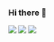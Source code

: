 ### Hi there 👋

<!--
**Ibochkarev/Ibochkarev** is a ✨ _special_ ✨ repository because its `README.md` (this file) appears on your GitHub profile.

Here are some ideas to get you started:

- 🔭 I’m currently working on ...
- 🌱 I’m currently learning ...
- 👯 I’m looking to collaborate on ...
- 🤔 I’m looking for help with ...
- 💬 Ask me about ...
- 📫 How to reach me: ...
- 😄 Pronouns: ...
- ⚡ Fun fact: ...
-->

[![](https://img.shields.io/badge/Repositories-IBochkarev-informational?style=flat&logo=apple&logoColor=white&color=9debeb)](https://github.com/Ibochkarev?tab=repositories)
[![](https://img.shields.io/badge/Telegram-IBochkarev-informational?style=flat&logo=telegram&logoColor=white&color=5fb659)](https://t.me/ibochkarev)
[![](https://img.shields.io/badge/Instagram-IBochkarev-informational?style=flat&logo=instagram&logoColor=white&color=8a178a)](https://www.instagram.com/ibochkarev/)
